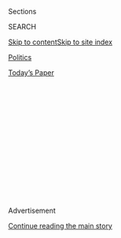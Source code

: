 <div id="app">

<div>

<div>

<div>

<div class="NYTAppHideMasthead css-1q2w90k e1suatyy0">

<div class="section css-ui9rw0 e1suatyy2">

<div class="css-eph4ug er09x8g0">

<div class="css-6n7j50">

</div>

<span class="css-1dv1kvn">Sections</span>

<div class="css-10488qs">

<span class="css-1dv1kvn">SEARCH</span>

</div>

[Skip to content](#site-content)[Skip to site
index](#site-index)

</div>

<div id="masthead-section-label" class="css-1wr3we4 eaxe0e00">

[Politics](https://www.nytimes.com/section/politics)

</div>

<div class="css-10698na e1huz5gh0">

</div>

</div>

<div id="masthead-bar-one" class="section hasLinks css-15hmgas e1csuq9d3">

<div class="css-uqyvli e1csuq9d0">

</div>

<div class="css-1uqjmks e1csuq9d1">

</div>

<div class="css-9e9ivx">

[](https://myaccount.nytimes.com/auth/login?response_type=cookie&client_id=vi)

</div>

<div class="css-1bvtpon e1csuq9d2">

[Today’s
Paper](https://www.nytimes.com/section/todayspaper)

</div>

</div>

</div>

</div>

<div data-aria-hidden="false">

<div id="site-content" data-role="main">

<div>

<div class="css-1aor85t" style="opacity:0.000000001;z-index:-1;visibility:hidden">

<div class="css-1hqnpie">

<div class="css-epjblv">

<span class="css-17xtcya">[Politics](/section/politics)</span><span class="css-x15j1o">|</span><span class="css-fwqvlz">Cambridge
Analytica and Facebook: The Scandal and the Fallout So
Far</span>

</div>

<div class="css-k008qs">

<div class="css-1iwv8en">

<span class="css-18z7m18"></span>

<div>

</div>

</div>

<span class="css-1n6z4y">https://nyti.ms/2GBQ4Lm</span>

<div class="css-1705lsu">

<div class="css-4xjgmj">

<div class="css-4skfbu" data-role="toolbar" data-aria-label="Social Media Share buttons, Save button, and Comments Panel with current comment count" data-testid="share-tools">

  - 
  - 
  - 
  - 
    
    <div class="css-6n7j50">
    
    </div>

  - 

</div>

</div>

</div>

</div>

</div>

</div>

<div id="NYT_TOP_BANNER_REGION" class="css-13pd83m">

</div>

<div id="top-wrapper" class="css-1sy8kpn">

<div id="top-slug" class="css-l9onyx">

Advertisement

</div>

[Continue reading the main
story](#after-top)

<div class="ad top-wrapper" style="text-align:center;height:100%;display:block;min-height:250px">

<div id="top" class="place-ad" data-position="top" data-size-key="top">

</div>

</div>

<div id="after-top">

</div>

</div>

<div>

<div id="sponsor-wrapper" class="css-1hyfx7x">

<div id="sponsor-slug" class="css-19vbshk">

Supported by

</div>

[Continue reading the main
story](#after-sponsor)

<div id="sponsor" class="ad sponsor-wrapper" style="text-align:center;height:100%;display:block">

</div>

<div id="after-sponsor">

</div>

</div>

<div class="css-186x18t">

</div>

<div class="css-1vkm6nb ehdk2mb0">

# Cambridge Analytica and Facebook: The Scandal and the Fallout So Far

</div>

Revelations that digital consultants to the Trump campaign misused the
data of millions of Facebook users set off a furor on both sides of the
Atlantic. This is how The Times covered it.

<div class="css-79elbk" data-testid="photoviewer-wrapper">

<div class="css-z3e15g" data-testid="photoviewer-wrapper-hidden">

</div>

<div class="css-1a48zt4 ehw59r15" data-testid="photoviewer-children">

![<span class="css-16f3y1r e13ogyst0" data-aria-hidden="true">The
headquarters of Cambridge Analytica in London. The company has faced a
backlash after using Facebook to create psychological profiles of
voters.</span><span class="css-cnj6d5 e1z0qqy90" itemprop="copyrightHolder"><span class="css-1ly73wi e1tej78p0">Credit...</span><span><span>Jack
Taylor/Getty
Images</span></span></span>](https://static01.nyt.com/images/2018/03/21/business/00cambridgestory6/merlin_135756423_8ac3aeb6-7781-4912-b9e5-fd7210e35170-articleLarge.jpg?quality=75&auto=webp&disable=upscale)

</div>

</div>

<div class="css-18e8msd">

<div class="css-vp77d3 epjyd6m0">

<div class="css-1baulvz">

By [<span class="css-1baulvz last-byline" itemprop="name">Nicholas
Confessore</span>](https://www.nytimes.com/by/nicholas-confessore)

</div>

</div>

  - April 4,
    2018

  - 
    
    <div class="css-4xjgmj">
    
    <div class="css-d8bdto" data-role="toolbar" data-aria-label="Social Media Share buttons, Save button, and Comments Panel with current comment count" data-testid="share-tools">
    
      - 
      - 
      - 
      - 
        
        <div class="css-6n7j50">
        
        </div>
    
      - 
    
    </div>
    
    </div>

</div>

</div>

<div class="section meteredContent css-1r7ky0e" name="articleBody" itemprop="articleBody">

<div class="css-1fanzo5 StoryBodyCompanionColumn">

<div class="css-53u6y8">

In March, The New York Times, working with The Observer of London and
The Guardian, obtained a cache of documents from inside Cambridge
Analytica, the data firm principally owned by the right-wing donor
[Robert
Mercer](https://www.nytimes.com/2016/08/19/us/politics/robert-mercer-donald-trump-donor.html).
The documents proved that the firm, where the former Trump aide [Stephen
K.
Bannon](https://www.nytimes.com/2017/03/31/business/dealbook/how-some-top-trump-aides-made-their-fortunes.html)
was a board member, used data improperly obtained from Facebook to build
voter profiles. The news put Cambridge under investigation and thrust
Facebook into its biggest crisis ever. Here’s a guide to our coverage.

March 17

## Harvesting data and testing election law

The Times [reported that in 2014 contractors and
employees](https://www.nytimes.com/2018/03/17/us/politics/cambridge-analytica-trump-campaign.html)
of Cambridge Analytica, eager to sell psychological profiles of American
voters to political campaigns, acquired the private Facebook data of
tens of millions of users — the largest known leak in Facebook history.

There was more. Our article first showed how Cambridge received warnings
from its own lawyer, Laurence Levy, as it employed European and Canadian
citizens on campaigns, potentially violating American election law. The
Times also found that tranches of raw data still existed beyond
Facebook’s control.

</div>

</div>

<div class="css-1fanzo5 StoryBodyCompanionColumn">

<div class="css-53u6y8">

*Read* [*how researchers may have used your Facebook
“likes”*](https://www.nytimes.com/2018/03/20/technology/facebook-cambridge-behavior-model.html)
*to predict your political views.*

## What was the Russia link?

In [a companion
piece](https://www.nytimes.com/2018/03/17/us/politics/cambridge-analytica-russia.html),
The Times reported that people at Cambridge Analytica and its British
affiliate, the SCL Group, were in contact with executives from Lukoil,
the Kremlin-linked oil giant, as Cambridge built its Facebook-derived
profiles. Lukoil was interested in the ways data was used to target
American voters, according to two former company insiders. SCL and
Lukoil denied that the talks were political in nature and said the oil
giant never became a client.

</div>

</div>

<div class="css-79elbk" data-testid="photoviewer-wrapper">

<div class="css-z3e15g" data-testid="photoviewer-wrapper-hidden">

</div>

<div class="css-1a48zt4 ehw59r15" data-testid="photoviewer-children">

![<span class="css-16f3y1r e13ogyst0" data-aria-hidden="true">President
Vladimir V. Putin of Russia, left, with Vagit Alekperov, head of the oil
giant Lukoil, which was in talks with Cambridge Analytica
employees.</span><span class="css-cnj6d5 e1z0qqy90" itemprop="copyrightHolder"><span class="css-1ly73wi e1tej78p0">Credit...</span><span>Mikhail
Klimentyev/RIA Novosti/Kremlin, via
Reuters</span></span>](https://static01.nyt.com/images/2018/03/18/autossell/00cambridgestory5/merlin_85870796_417b83c0-39de-4e4f-a57c-a447901d734e-articleLarge.jpg?quality=75&auto=webp&disable=upscale)

</div>

</div>

<div class="css-1fanzo5 StoryBodyCompanionColumn">

<div class="css-53u6y8">

March 18

## Anger on both sides of the Atlantic

The articles [drew an instant
response](https://www.nytimes.com/2018/03/18/us/cambridge-analytica-facebook-privacy-data.html)
in Washington, where lawmakers demanded that Mark Zuckerberg, Facebook’s
chief executive, testify before Congress. Democrats looking into Russian
interference in the 2016 election — already interested in Cambridge’s
role in providing analytics to the Trump campaign — said they would seek
an investigation into the leak. They were echoed by lawmakers in Britain
investigating Cambridge Analytica’s role in disinformation and the
country’s referendum to leave the European Union.

</div>

</div>

<div class="css-cfo9c3">

</div>

<div class="css-1fanzo5 StoryBodyCompanionColumn">

<div class="css-53u6y8">

March 20

## Bribes, entrapment and a suspension

The Times reported that Cambridge
[suspended](https://www.nytimes.com/2018/03/20/world/europe/cambridge-analytica-ceo-suspended.html)
its chief executive, Alexander Nix, after a British television channel
[released an undercover
video](https://www.nytimes.com/2018/03/19/us/cambridge-analytica-alexander-nix.html)
in which he suggested that the company had used seduction and bribery to
entrap politicians and influence foreign elections. In Washington, the
Federal Trade Commission [moved to
investigate](https://www.nytimes.com/2018/03/20/business/ftc-facebook-privacy-investigation.html)
whether Facebook had violated an early agreement to safeguard user
data.

</div>

</div>

<div class="css-79elbk" data-testid="photoviewer-wrapper">

<div class="css-z3e15g" data-testid="photoviewer-wrapper-hidden">

</div>

<div class="css-1a48zt4 ehw59r15" data-testid="photoviewer-children">

<div class="css-1xdhyk6 erfvjey0">

<span class="css-1ly73wi e1tej78p0">Image</span>

<div class="css-zjzyr8">

<div data-testid="lazyimage-container" style="height:253.26666666666665px">

</div>

</div>

</div>

<span class="css-16f3y1r e13ogyst0" data-aria-hidden="true">Alexander
Nix, the chief executive of Cambridge Analytica, left his offices
through the back door the day he was
suspended.</span><span class="css-cnj6d5 e1z0qqy90" itemprop="copyrightHolder"><span class="css-1ly73wi e1tej78p0">Credit...</span><span>Facundo
Arrizabalaga/EPA, via Shutterstock</span></span>

</div>

</div>

<div class="css-1fanzo5 StoryBodyCompanionColumn">

<div class="css-53u6y8">

March 21

## Facebook faces a reckoning

The Times reported on a growing number of Facebook users, including the
singer Cher, [deleting their
accounts](https://www.nytimes.com/2018/03/21/technology/users-abandon-facebook.html)
— and broke news of the [departure of Facebook’s top security
official](https://www.nytimes.com/2018/03/19/technology/facebook-alex-stamos.html),
who had clashed with other executives on how to handling discontent over
the platform’s role in spreading disinformation. The hashtag
\#DeleteFacebook began trending on Twitter.

After [remaining silent for
days](https://www.nytimes.com/2018/03/21/technology/mark-zuckerberg-facebook.html)
— spurring another social media hashtag, \#WheresZuck? — Mr. Zuckerberg
[spoke with The
Times](https://www.nytimes.com/2018/03/21/technology/mark-zuckerberg-q-and-a.html)
about steps Facebook was taking to address users’ anger.

*Our columnist Brian X. Chen* [*explains how to protect your Facebook
data*](https://www.nytimes.com/2018/03/19/technology/personaltech/protect-yourself-on-facebook.html)*.*

March 23

## New Trump adviser, old Cambridge connection

As Facebook reeled, The Times delved into the relationship between
[Cambridge Analytica and John
Bolton](https://www.nytimes.com/2018/03/23/us/politics/bolton-cambridge-analyticas-facebook-data.html),
the conservative hawk [named national security adviser by President
Trump](https://www.nytimes.com/2018/03/22/us/politics/hr-mcmaster-trump-bolton.html).
The Times broke the news that in 2014, Cambridge provided Mr. Bolton’s
“super PAC” with early versions of its Facebook-derived profiles — the
technology’s first large-scale use in an American election.

*What about 2016?* [*We
examined*](https://www.nytimes.com/2017/03/06/us/politics/cambridge-analytica.html)
*the skepticism and evidence around the role Cambridge claimed it played
in Mr. Trump’s win.*

</div>

</div>

<div class="css-cfo9c3">

</div>

<div class="css-1fanzo5 StoryBodyCompanionColumn">

<div class="css-53u6y8">

Cambridge Analytica helped develop ads for candidates supported by John
Bolton's “super PAC.”

March 24

## Another look at ‘Brexit’

The Times and The Observer [reported
allegations](https://www.nytimes.com/2018/03/24/world/europe/uk-brexit-vote-leave-shahmir-sanni.html)
that the 2016 “Brexit” campaign used a Cambridge Analytica contractor to
help skirt election spending limits. The story implicated two senior
advisers to Prime Minister Theresa May. Testifying to Parliament [a few
days
later](https://www.nytimes.com/2018/03/27/world/europe/whistle-blower-data-mining-cambridge-analytica.html),
a former Cambridge employee, Christopher Wylie, contended that the
company helped swing the results in favor of Britain’s withdrawal from
the European Union.

March
28

## The Silicon Valley spy contractor

</div>

</div>

<div class="css-79elbk" data-testid="photoviewer-wrapper">

<div class="css-z3e15g" data-testid="photoviewer-wrapper-hidden">

</div>

<div class="css-1a48zt4 ehw59r15" data-testid="photoviewer-children">

<div class="css-1xdhyk6 erfvjey0">

<span class="css-1ly73wi e1tej78p0">Image</span>

<div class="css-zjzyr8">

<div data-testid="lazyimage-container" style="height:257.77777777777777px">

</div>

</div>

</div>

<span class="css-16f3y1r e13ogyst0" data-aria-hidden="true">The London
offices of Cambridge Analytica, which had help from at least one
employee at Palantir Technologies, a company founded by the Trump
supporter Peter
Thiel.</span><span class="css-cnj6d5 e1z0qqy90" itemprop="copyrightHolder"><span class="css-1ly73wi e1tej78p0">Credit...</span><span>Chris
J Ratcliffe/Getty Images</span></span>

</div>

</div>

<div class="css-1fanzo5 StoryBodyCompanionColumn">

<div class="css-53u6y8">

In another report, The Times showed how an employee at Palantir
Technologies — an intelligence contractor founded by the Trump backer
and tech investor Peter Thiel — [helped Cambridge harvest Facebook
data](https://www.nytimes.com/2018/03/27/us/cambridge-analytica-palantir.html).
The article reported that Palantir and Cambridge executives briefly
considered a formal partnership to work on political campaigns. Though
the deal fell through, a Palantir employee continued working with
Cambridge to figure out how to obtain data for psychographic profiles.
Palantir officials said the employee did so in a strictly personal
capacity.

April 4

## How many were affected?

The Times originally reported that Cambridge harvested data from over 50
million Facebook users. But at the bottom of a company announcement
about new privacy features, Facebook’s chief technology officer, Mike
Schroepfer, issued a new estimate for the number of users who were
affected: [as many as 87
million](https://www.nytimes.com/2018/04/04/technology/mark-zuckerberg-testify-congress.html),
most of them in the United States.

*Facebook is responding to users’ distrust. Read how the company*
[*introduced a central privacy
page*](https://www.nytimes.com/2018/03/28/technology/facebook-privacy-security-settings.html)*.<span class="css-8l6xbc evw5hdy0">
</span>*

April 8

## ‘You are the product’

Amid the crisis, one set of voices remained notably absent: Facebook
users whose data was harvested. So [The Times found
some](https://www.nytimes.com/2018/04/08/us/facebook-users-data-harvested-cambridge-analytica.html?rref=collection%2Fbyline%2Fmatthew-rosenberg&action=click&contentCollection=undefined&region=stream&module=stream_unit&version=latest&contentPlacement=1&pgtype=collection),
and their reactions ranged from anger to resigned annoyance at how
tech<span class="css-8l6xbc evw5hdy0"> </span>giants use personal
information. As one of the affected Facebook
users<span class="css-8l6xbc evw5hdy0"> </span>put it, “You are the
product on the internet.”

The Times also reported new details on the app used to collect data for
Cambridge Analytica. It was no simple Facebook quiz, as many had
assumed. Rather, it was attached to a lengthy psychology questionnaire
hosted by Qualtrics, a company that manages online surveys. The first
step for those filling out the questionnaire was to grant access to
their Facebook profiles. Once they did, an app then harvested their data
and that of their friends.

April 10

## Zuckerberg speaks to lawmakers

</div>

</div>

![<span class="css-16f3y1r e13ogyst0">In a hearing held in response to
revelations of data harvesting by Cambridge Analytica, Mark Zuckerberg,
the Facebook chief executive, faced questions from senators on a variety
of issues, from privacy to the company’s business
model.</span><span class="css-cch8ym"><span class="css-1dv1kvn">Credit</span><span class="css-cnj6d5 e1z0qqy90" itemprop="copyrightHolder"><span class="css-1ly73wi e1tej78p0">Credit...</span><span>Tom
Brenner/The New York
Times</span></span></span>](https://static01.nyt.com/images/2018/04/11/us/politics/11zuck-highlights/11zuck-highlights-videoSixteenByNineJumbo1600.jpg)

<div class="css-1fanzo5 StoryBodyCompanionColumn">

<div class="css-53u6y8">

Mr. Zuckerberg made [his first appearance before
Congress](https://www.nytimes.com/2018/04/10/us/politics/zuckerberg-facebook-senate-hearing.html),
testifying to Senate and House committees. First up was the Senate,
where [he faced tough
questions](https://www.nytimes.com/2018/04/10/us/politics/mark-zuckerberg-testimony.html)
about the company’s mishandling of data, and said Facebook was
investigating “tens of thousands of apps” to see what information they
harvested.<span class="css-8l6xbc evw5hdy0"> </span>

The next day, he faced [an even tougher
crowd](https://www.nytimes.com/2018/04/11/business/zuckerberg-facebook-congress.html)
in the House. There, the consensus was that social media technology —
and its potential for abuse — had far outpaced Washington, and that
Congress may have to step in to close the gap. Even Mr. Zuckerberg
seemed to suggest he could be open to some regulation, but neither he
nor lawmakers seemed sure about how exactly to regulate the new breed of
companies.

</div>

</div>

<div class="css-1fanzo5 StoryBodyCompanionColumn">

<div class="css-53u6y8">

## A setback for the Mercers

</div>

</div>

<div class="css-79elbk" data-testid="photoviewer-wrapper">

<div class="css-z3e15g" data-testid="photoviewer-wrapper-hidden">

</div>

<div class="css-1a48zt4 ehw59r15" data-testid="photoviewer-children">

<div class="css-1xdhyk6 erfvjey0">

<span class="css-1ly73wi e1tej78p0">Image</span>

<div class="css-zjzyr8">

<div data-testid="lazyimage-container" style="height:297.0888888888889px">

</div>

</div>

</div>

<span class="css-16f3y1r e13ogyst0" data-aria-hidden="true">The
conservative donor Robert Mercer invested $15 million in Cambridge
Analytica, where his daughter Rebekah is a board
member.</span><span class="css-cnj6d5 e1z0qqy90" itemprop="copyrightHolder"><span class="css-1ly73wi e1tej78p0">Credit...</span><span>Patrick
McMullan, via Getty Images</span></span>

</div>

</div>

<div class="css-1fanzo5 StoryBodyCompanionColumn">

<div class="css-53u6y8">

On the same day as the Senate hearing, The Times reported how the
Cambridge furor had [impacted the
Mercers](https://www.nytimes.com/2018/04/10/us/politics/mercer-family-cambridge-analytica.html),
particularly Mr. Mercer’s daughter Rebekah, who leads the family’s
political network. Shortly after the scandal broke, a friend of hers
visited Facebook headquarters to plead the case for Cambridge. Though
the Mercers were once Mr. Trump’s leading patrons in conservative
politics, their standing in the president’s circle has suffered.

April 19

## Who audits the auditors?

The Times [reported on a series of
assessments](https://www.nytimes.com/2018/04/19/technology/facebook-audit-cambridge-analytica.html)
of Facebook’s privacy programs, conducted by the consulting firm PwC on
behalf of federal regulators. In the assessments, mandated by a 2011
consent decree, PwC deemed Facebook’s internal controls effective at
protecting users’ privacy — even after the social media giant lost
control of a huge trove of user data that was improperly obtained by
Cambridge Analytica.

-----

Matthew Rosenberg contributed reporting.

</div>

</div>

</div>

<div>

</div>

<div>

</div>

<div>

</div>

<div>

<div id="bottom-wrapper" class="css-1ede5it">

<div id="bottom-slug" class="css-l9onyx">

Advertisement

</div>

[Continue reading the main
story](#after-bottom)

<div id="bottom" class="ad bottom-wrapper" style="text-align:center;height:100%;display:block;min-height:90px">

</div>

<div id="after-bottom">

</div>

</div>

</div>

</div>

</div>

## Site Index

<div>

</div>

## Site Information Navigation

  - [© <span>2020</span> <span>The New York Times
    Company</span>](https://help.nytimes.com/hc/en-us/articles/115014792127-Copyright-notice)

<!-- end list -->

  - [NYTCo](https://www.nytco.com/)
  - [Contact
    Us](https://help.nytimes.com/hc/en-us/articles/115015385887-Contact-Us)
  - [Work with us](https://www.nytco.com/careers/)
  - [Advertise](https://nytmediakit.com/)
  - [T Brand Studio](http://www.tbrandstudio.com/)
  - [Your Ad
    Choices](https://www.nytimes.com/privacy/cookie-policy#how-do-i-manage-trackers)
  - [Privacy](https://www.nytimes.com/privacy)
  - [Terms of
    Service](https://help.nytimes.com/hc/en-us/articles/115014893428-Terms-of-service)
  - [Terms of
    Sale](https://help.nytimes.com/hc/en-us/articles/115014893968-Terms-of-sale)
  - [Site
    Map](https://spiderbites.nytimes.com)
  - [Help](https://help.nytimes.com/hc/en-us)
  - [Subscriptions](https://www.nytimes.com/subscription?campaignId=37WXW)

</div>

</div>

</div>

</div>
